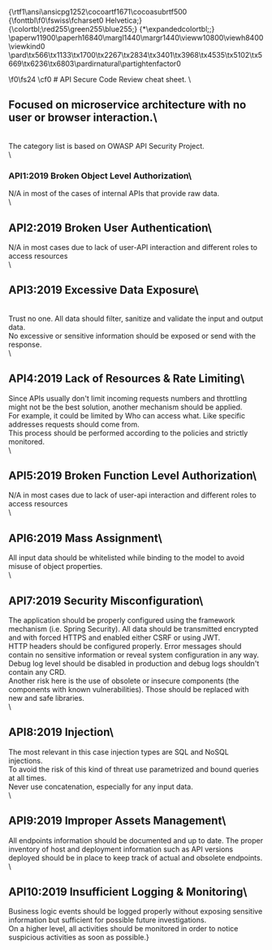 {\rtf1\ansi\ansicpg1252\cocoartf1671\cocoasubrtf500
{\fonttbl\f0\fswiss\fcharset0 Helvetica;}
{\colortbl;\red255\green255\blue255;}
{\*\expandedcolortbl;;}
\paperw11900\paperh16840\margl1440\margr1440\vieww10800\viewh8400\viewkind0
\pard\tx566\tx1133\tx1700\tx2267\tx2834\tx3401\tx3968\tx4535\tx5102\tx5669\tx6236\tx6803\pardirnatural\partightenfactor0

\f0\fs24 \cf0 # API Secure Code Review cheat sheet. \
## Focused on microservice architecture with no user or browser interaction.\
\
The category list is based on OWASP API Security Project.\
\
### API1:2019 Broken Object Level Authorization\
N/A in most of the cases of internal APIs that provide raw data.\
\
## API2:2019 Broken User Authentication\
N/A in most cases due to lack of user-API interaction and different roles to access resources \
\
## API3:2019 Excessive Data Exposure\
\
Trust no one. All data should filter, sanitize and validate the input and output data.\
No excessive or sensitive information should be exposed or send with the response.\
\
## API4:2019 Lack of Resources & Rate Limiting\
Since APIs usually don't limit incoming requests numbers and throttling might not be the best solution, another mechanism should be applied. \
For example, it could be limited by Who can access what. Like specific addresses requests should come from. \
This process should be performed according to the policies and strictly monitored.\
\
## API5:2019 Broken Function Level Authorization\
N/A in most cases due to lack of user-api interaction and different roles to access resources \
\
## API6:2019 Mass Assignment\
All input data should be whitelisted while binding to the model to avoid misuse of object properties. \
\
## API7:2019 Security Misconfiguration\
The application should be properly configured using the framework mechanism (i.e. Spring Security). All data should be transmitted encrypted and with forced HTTPS and enabled either CSRF or using JWT.\
HTTP headers should be configured properly. Error messages should contain no sensitive information or reveal system configuration in any way.\
Debug log level should be disabled in production and debug logs shouldn't contain any CRD.\
Another risk here is the use of obsolete or insecure components (the components with known vulnerabilities). Those should be replaced with new and safe libraries.\
\
## API8:2019 Injection\
The most relevant in this case injection types are SQL and NoSQL injections.\
To avoid the risk of this kind of threat use parametrized and bound queries at all times. \
Never use concatenation, especially for any input data. \
\
## API9:2019 Improper Assets Management\
All endpoints information should be documented and up to date. The proper inventory of host and deployment information such as API versions deployed should be in place to keep track of actual and obsolete endpoints.\
\
## API10:2019 Insufficient Logging & Monitoring\
Business logic events should be logged properly without exposing sensitive information but sufficient for possible future investigations.\
On a higher level, all activities should be monitored in order to notice suspicious activities as soon as possible.}
